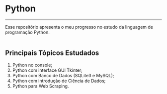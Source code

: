 # Python
***

Esse repositório apresenta o meu progresso no estudo da linguagem de programação Python.
<br><br>

## Principais Tópicos Estudados

1. Python no console;
2. Python com interface GUI Tkinter;
3. Python com Banco de Dados (SQLite3 e MySQL);
4. Python com introdução de Ciência de Dados;
5. Python para Web Scraping.
